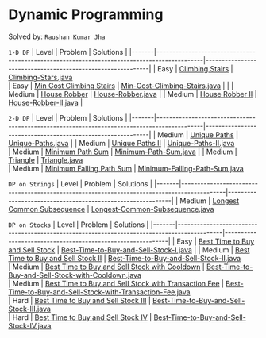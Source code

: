 # Dynamic Programming

Solved by: `Raushan Kumar Jha`

`1-D DP`
| Level | Problem                                                                                    | Solutions                                                  |
|-------|--------------------------------------------------------------------------------------------|------------------------------------------------------------|
| Easy     | [Climbing Stairs](https://leetcode.com/problems/climbing-stairs/)              | [Climbing-Stars.java](https://github.com/Jha-RaushanKumar/Dynamic-Programming/blob/main/1D-DP/Climbing-Stars.java)  
| Easy     | [Min Cost Climbing Stairs](https://leetcode.com/problems/min-cost-climbing-stairs/)              | [Min-Cost-Climbing-Stairs.java](https://github.com/Jha-RaushanKumar/Dynamic-Programming/blob/main/1D-DP/Min-Cost-Climbing-Stairs.java)                    |                  |
| Medium     | [House Robber](https://leetcode.com/problems/house-robber/)              | [House-Robber.java](https://github.com/Jha-RaushanKumar/Dynamic-Programming/blob/main/1D-DP/House-Robber.java)                    |
| Medium     | [House Robber II](https://leetcode.com/problems/house-robber-ii/)              | [House-Robber-II.java](https://github.com/Jha-RaushanKumar/Dynamic-Programming/blob/main/1D-DP/House-Robber-II.java)                    |

`2-D DP`
| Level | Problem                                                                                    | Solutions                                                  |
|-------|--------------------------------------------------------------------------------------------|------------------------------------------------------------|
| Medium     | [Unique Paths](https://leetcode.com/problems/unique-paths/)              | [Unique-Paths.java](https://github.com/Jha-RaushanKumar/Dynamic-Programming/blob/main/2D-DP/Unique-Paths.java)                    |
| Medium     | [Unique Paths II](https://leetcode.com/problems/unique-paths-ii/)              | [Unique-Paths-II.java](https://github.com/Jha-RaushanKumar/Dynamic-Programming/blob/main/2D-DP/Unique-Paths-II.java)    
| Medium     | [Minimum Path Sum](https://leetcode.com/problems/minimum-path-sum/)              | [Minimum-Path-Sum.java](https://github.com/Jha-RaushanKumar/Dynamic-Programming/blob/main/2D-DP/Minimum-Path-Sum.java)                    |
| Medium     | [Triangle](https://leetcode.com/problems/triangle/)              | [Triangle.java](https://github.com/Jha-RaushanKumar/Dynamic-Programming/blob/main/2D-DP/Triangle.java)    
| Medium     | [Minimum Falling Path Sum](https://leetcode.com/problems/minimum-falling-path-sum/)              | [Minimum-Falling-Path-Sum.java](https://github.com/Jha-RaushanKumar/Dynamic-Programming/blob/main/2D-DP/Minimum-Falling-Path-Sum.java)    

`DP on Strings`
| Level | Problem                                                                                    | Solutions                                                  |
|-------|--------------------------------------------------------------------------------------------|------------------------------------------------------------|
| Medium     | [Longest Common Subsequence](https://leetcode.com/problems/longest-common-subsequence/)              | [Longest-Common-Subsequence.java](https://github.com/Jha-RaushanKumar/Dynamic-Programming/blob/main/DP-on-Strings/Longest-Common-Subsequence.java)  

`DP on Stocks`
| Level | Problem                                                                                    | Solutions                                                  |
|-------|--------------------------------------------------------------------------------------------|------------------------------------------------------------|
| Easy     | [Best Time to Buy and Sell Stock](https://leetcode.com/problems/best-time-to-buy-and-sell-stock/)              | [Best-Time-to-Buy-and-Sell-Stock-I.java](https://github.com/Jha-RaushanKumar/Dynamic-Programming/blob/main/DP-on-Stocks/Best-Time-to-Buy-and-Sell-Stock-I.java)                    |
| Medium     | [Best Time to Buy and Sell Stock II](https://leetcode.com/problems/best-time-to-buy-and-sell-stock-ii/)              | [Best-Time-to-Buy-and-Sell-Stock-II.java](https://github.com/Jha-RaushanKumar/Dynamic-Programming/blob/main/DP-on-Stocks/Best-Time-to-Buy-and-Sell-Stock-II.java)  
| Medium     | [Best Time to Buy and Sell Stock with Cooldown](https://leetcode.com/problems/best-time-to-buy-and-sell-stock-with-cooldown/)              | [Best-Time-to-Buy-and-Sell-Stock-with-Cooldown.java](https://github.com/Jha-RaushanKumar/Dynamic-Programming/blob/main/DP-on-Stocks/Best-Time-to-Buy-and-Sell-Stock-with-Cooldown.java)  
| Medium     | [Best Time to Buy and Sell Stock with Transaction Fee](https://leetcode.com/problems/best-time-to-buy-and-sell-stock-with-transaction-fee)              | [Best-Time-to-Buy-and-Sell-Stock-with-Transaction-Fee.java](https://github.com/Jha-RaushanKumar/Dynamic-Programming/blob/main/DP-on-Stocks/Best-Time-to-Buy-and-Sell-Stock-with-Transaction-Fee.java)  
| Hard     | [Best Time to Buy and Sell Stock III](https://leetcode.com/problems/best-time-to-buy-and-sell-stock-iii/)              | [Best-Time-to-Buy-and-Sell-Stock-III.java](https://github.com/Jha-RaushanKumar/Dynamic-Programming/blob/main/DP-on-Stocks/Best-Time-to-Buy-and-Sell-Stock-III.java)  
| Hard     | [Best Time to Buy and Sell Stock IV](https://leetcode.com/problems/best-time-to-buy-and-sell-stock-iv/)              | [Best-Time-to-Buy-and-Sell-Stock-IV.java](https://github.com/Jha-RaushanKumar/Dynamic-Programming/blob/main/DP-on-Stocks/Best-Time-to-Buy-and-Sell-Stock-IV.java)  
